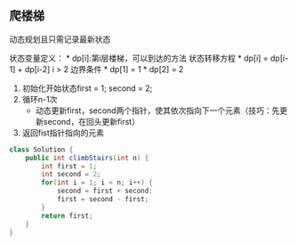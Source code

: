 ## 爬楼梯

动态规划且只需记录最新状态

状态变量定义：
    * dp[i]:第i层楼梯，可以到达的方法
状态转移方程
    * dp[i] = dp[i-1] + dp[i-2] i > 2
边界条件
    * dp[1] = 1
    * dp[2] = 2

1. 初始化开始状态first = 1; second = 2;
2. 循环n-1次
    * 动态更新first，second两个指针，使其依次指向下一个元素（技巧：先更新second，在回头更新first）
3. 返回fist指针指向的元素

~~~java
class Solution {
    public int climbStairs(int n) {   
        int first = 1;
        int second = 2;
        for(int i = 1; i < n; i++) {
            second = first + second;
            first = second - first;
        }
        return first;
    }
}
~~~

